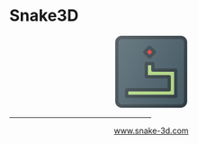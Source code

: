 # Snake3D
<div align="center">
<img src="https://github.com/MenesesGHZ/Snake3D/blob/master/Snake3DWeb/static/imgs/snake-icon-128.png" alt="main-image" width="auto" height="auto">
</div>
<hr width="50%">
<div align="center">
  <a href="https://www.snake-3d.com/">www.snake-3d.com</a>
</div>

